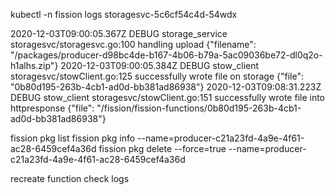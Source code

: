 

kubectl -n fission logs storagesvc-5c6cf54c4d-54wdx

2020-12-03T09:00:05.367Z	DEBUG	storage_service	storagesvc/storagesvc.go:100	handling upload	{"filename": "/packages/producer-d98bc4de-b167-4b06-b79a-5ac09036be72-dl0q2o-h1alhs.zip"}
2020-12-03T09:00:05.384Z	DEBUG	stow_client	storagesvc/stowClient.go:125	successfully wrote file on storage	{"file": "0b80d195-263b-4cb1-ad0d-bb381ad86938"}
2020-12-03T09:08:31.223Z	DEBUG	stow_client	storagesvc/stowClient.go:151	successfully wrote file into httpresponse	{"file": "/fission/fission-functions/0b80d195-263b-4cb1-ad0d-bb381ad86938"}


fission pkg list
fission pkg info --name=producer-c21a23fd-4a9e-4f61-ac28-6459cef4a36d
fission pkg delete --force=true --name=producer-c21a23fd-4a9e-4f61-ac28-6459cef4a36d

recreate function
check logs